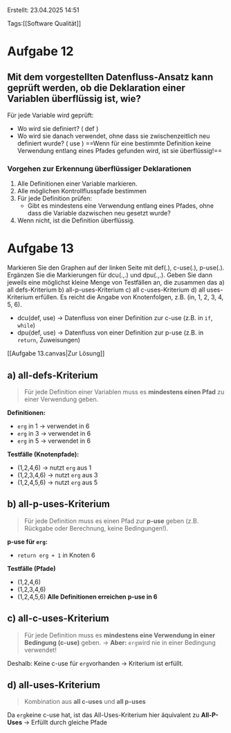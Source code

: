 
Erstellt: 23.04.2025 14:51

Tags:[[Software Qualität]]

# Aufgabe 12

## Mit dem vorgestellten Datenfluss-Ansatz kann geprüft werden, ob die Deklaration einer Variablen überflüssig ist, wie?

Für jede Variable wird geprüft:
- Wo wird sie definiert? ( def )
- Wo wird sie danach verwendet, ohne dass sie zwischenzeitlich neu definiert wurde? ( use )
==Wenn für eine bestimmte Definition keine Verwendung entlang eines Pfades gefunden wird, ist sie überflüssig!==

### Vorgehen zur Erkennung überflüssiger Deklarationen

1. Alle Definitionen einer Variable markieren.
2. Alle möglichen Kontrollflusspfade bestimmen
3. Für jede Definition prüfen:
   - Gibt es mindestens eine Verwendung entlang eines Pfades, ohne dass die Variable dazwischen neu gesetzt wurde?
1. Wenn nicht, ist die Definition überflüssig. 

# Aufgabe 13

Markieren Sie den Graphen auf der linken Seite mit def(.), c-use(.), p-use(.).
Ergänzen Sie die Markierungen für dcu(.,.) und dpu(.,.). Geben Sie dann jeweils eine möglichst kleine Menge von Testfällen an, die zusammen das
a) all defs-Kriterium
b) all-p-uses-Kriterium
c) all c-uses-Kriterium
d) all uses-Kriterium
erfüllen. Es reicht die Angabe von Knotenfolgen, z.B. (in, 1, 2, 3, 4, 5, 6). 

- dcu(def, use) $\rightarrow$ Datenfluss von einer Definition zur c-use (z.B. in `if`, `while`)
- dpu(def, use) $\rightarrow$ Datenfluss von einer Definition zur p-use (z.B. in `return`, Zuweisungen)

[[Aufgabe 13.canvas|Zur Lösung]]

## a) all-defs-Kriterium
> Für jede Definition einer Variablen muss es **mindestens einen Pfad** zu einer Verwendung geben.

**Definitionen:**
- `erg` in 1 $\rightarrow$ verwendet in 6
- `erg` in 3 $\rightarrow$ verwendet in 6
- `erg` in 5 $\rightarrow$ verwendet in 6
  
**Testfälle (Knotenpfade):**
- (1,2,4,6) $\rightarrow$ nutzt `erg` aus 1
- (1,2,3,4,6) $\rightarrow$ nutzt `erg` aus 3
- (1,2,4,5,6) $\rightarrow$ nutzt `erg` aus 5

## b) all-p-uses-Kriterium
>Für jede Definition muss es einen Pfad zur **p-use** geben (z.B. Rückgabe oder Berechnung, keine Bedingungen!).

**p-use für `erg`:** 
- `return erg + 1` in Knoten 6

**Testfälle (Pfade)**
- (1,2,4,6)
- (1,2,3,4,6)
- (1,2,4,5,6)
**Alle Definitionen erreichen p-use in 6**

## c) all-c-uses-Kriterium
>Für jede Definition muss es **mindestens eine Verwendung in einer Bedingung (c-use)** geben.
>$\rightarrow$ **Aber:** `erg`wird nie in einer Bedingung verwendet!

Deshalb: 
Keine c-use für `erg`vorhanden $\rightarrow$ Kriterium ist erfüllt.

## d) all-uses-Kriterium
>Kombination aus **all c-uses** und **all p-uses**

Da `erg`keine c-use hat, ist das All-Uses-Kriterium hier äquivalent zu **All-P-Uses**
$\rightarrow$ Erfüllt durch gleiche Pfade